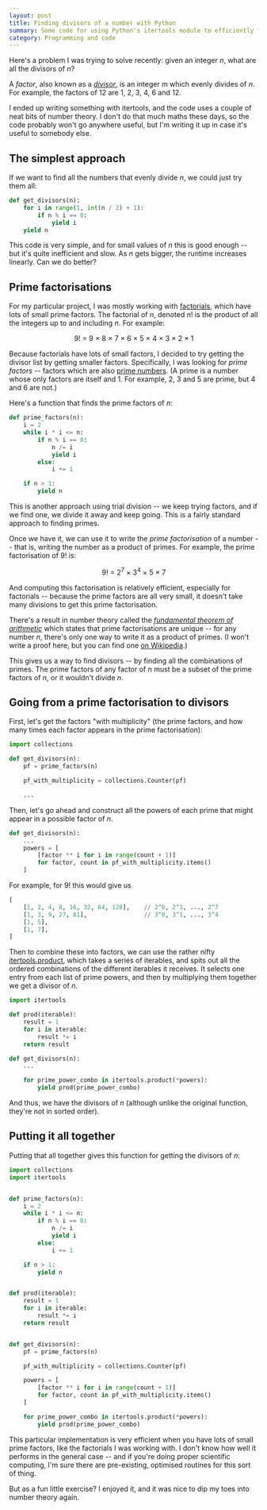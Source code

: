 ```yaml
---
layout: post
title: Finding divisors of a number with Python
summary: Some code for using Python's itertools module to efficiently find the divisors of a number.
category: Programming and code
---
```


Here's a problem I was trying to solve recently: given an integer *n*, what are all the divisors of *n*?

A *factor*, also known as a [*divisor*][divisor], is an integer *m* which evenly divides of *n*.
For example, the factors of 12 are 1, 2, 3, 4, 6 and 12.

I ended up writing something with itertools, and the code uses a couple of neat bits of number theory.
I don't do that much maths these days, so the code probably won't go anywhere useful, but I'm writing it up in case it's useful to somebody else.

[divisor]: https://en.wikipedia.org/wiki/Divisor

## The simplest approach

If we want to find all the numbers that evenly divide *n*, we could just try them all:

```python
def get_divisors(n):
    for i in range(1, int(n / 2) + 1):
        if n % i == 0:
            yield i
    yield n
```

This code is very simple, and for small values of *n* this is good enough -- but it's quite inefficient and slow.
As *n* gets bigger, the runtime increases linearly.
Can we do better?

## Prime factorisations

For my particular project, I was mostly working with [factorials][factorials], which have lots of small prime factors.
The factorial of *n*, denoted *n*! is the product of all the integers up to and including *n*.
For example:

<div style="text-align: center;">
  9! = 9 &times; 8 &times; 7 &times; 6 &times; 5 &times; 4 &times; 3 &times; 2 &times; 1
</div>

Because factorials have lots of small factors, I decided to try getting the divisor list by getting smaller factors.
Specifically, I was looking for *prime factors* -- factors which are also [prime numbers][primes].
(A prime is a number whose only factors are itself and 1.
For example, 2, 3 and 5 are prime, but 4 and 6 are not.)

Here's a function that finds the prime factors of *n*:

```python
def prime_factors(n):
    i = 2
    while i * i <= n:
        if n % i == 0:
            n /= i
            yield i
        else:
            i += 1

    if n > 1:
        yield n
```

This is another approach using trial division -- we keep trying factors, and if we find one, we divide it away and keep going.
This is a fairly standard approach to finding primes.

Once we have it, we can use it to write the *prime factorisation* of a number -- that is, writing the number as a product of primes.
For example, the prime factorisation of 9! is:

<div style="text-align: center;">
  9! = 2<sup>7</sup> &times; 3<sup>4</sup> &times; 5 &times; 7
</div>

And computing this factorisation is relatively efficient, especially for factorials -- because the prime factors are all very small, it doesn't take many divisions to get this prime factorisation.

There's a result in number theory called the [*fundamental theorem of arithmetic*][fta] which states that prime factorisations are unique -- for any number *n*, there's only one way to write it as a product of primes.
(I won't write a proof here, but you can find one [on Wikipedia][proof].)

This gives us a way to find divisors -- by finding all the combinations of primes.
The prime factors of any factor of *n* must be a subset of the prime factors of *n*, or it wouldn't divide *n*.

[factorials]: https://en.wikipedia.org/wiki/Factorial
[primes]: https://en.wikipedia.org/wiki/Prime_number
[fta]: https://en.wikipedia.org/wiki/Fundamental_theorem_of_arithmetic
[proof]: https://en.wikipedia.org/wiki/Fundamental_theorem_of_arithmetic#Proof


## Going from a prime factorisation to divisors

First, let's get the factors "with multiplicity" (the prime factors, and how many times each factor appears in the prime factorisation):

```python
import collections

def get_divisors(n):
    pf = prime_factors(n)

    pf_with_multiplicity = collections.Counter(pf)

    ...
```

Then, let's go ahead and construct all the powers of each prime that might appear in a possible factor of *n*.

```python
def get_divisors(n):
    ...
    powers = [
        [factor ** i for i in range(count + 1)]
        for factor, count in pf_with_multiplicity.items()
    ]
```

For example, for 9! this would give us

```python
[
    [1, 2, 4, 8, 16, 32, 64, 128],    // 2^0, 2^1, ..., 2^7
    [1, 3, 9, 27, 81],                // 3^0, 3^1, ..., 3^4
    [1, 5],
    [1, 7],
]
```

Then to combine these into factors, we can use the rather nifty [itertools.product][product], which takes a series of iterables, and spits out all the ordered combinations of the different iterables it receives.
It selects one entry from each list of prime powers, and then by multiplying them together we get a divisor of *n*.

```python
import itertools

def prod(iterable):
    result = 1
    for i in iterable:
        result *= i
    return result

def get_divisors(n):
    ...

    for prime_power_combo in itertools.product(*powers):
        yield prod(prime_power_combo)
```

And thus, we have the divisors of *n* (although unlike the original function, they're not in sorted order).

[product]: https://docs.python.org/3/library/itertools.html#itertools.product



## Putting it all together

Putting that all together gives this function for getting the divisors of *n*:

```python
import collections
import itertools


def prime_factors(n):
    i = 2
    while i * i <= n:
        if n % i == 0:
            n /= i
            yield i
        else:
            i += 1

    if n > 1:
        yield n


def prod(iterable):
    result = 1
    for i in iterable:
        result *= i
    return result


def get_divisors(n):
    pf = prime_factors(n)

    pf_with_multiplicity = collections.Counter(pf)

    powers = [
        [factor ** i for i in range(count + 1)]
        for factor, count in pf_with_multiplicity.items()
    ]

    for prime_power_combo in itertools.product(*powers):
        yield prod(prime_power_combo)
```

This particular implementation is very efficient when you have lots of small prime factors, like the factorials I was working with.
I don't know how well it performs in the general case -- and if you're doing proper scientific computing, I'm sure there are pre-existing, optimised routines for this sort of thing.

But as a fun little exercise?
I enjoyed it, and it was nice to dip my toes into number theory again.
